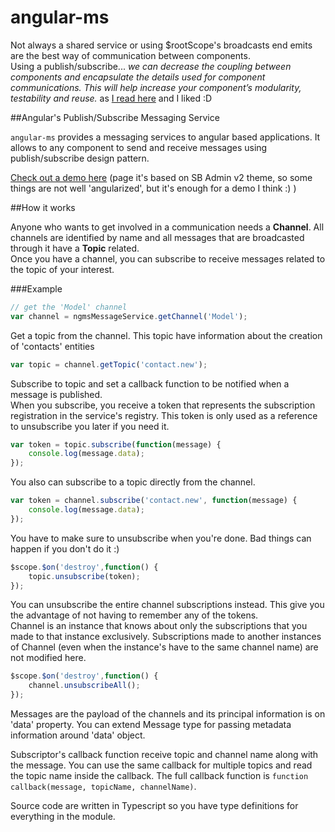 # angular-ms

Not always a shared service or using $rootScope's broadcasts end emits are the best way of communication between components.  
Using a publish/subscribe... *we can decrease the coupling between components and encapsulate the details  used for component communications. This will help increase your component’s modularity, testability and reuse.* as [I read here](http://codingsmackdown.tv/blog/2013/04/29/hailing-all-frequencies-communicating-in-angularjs-with-the-pubsub-design-pattern) and I liked :D

##Angular's Publish/Subscribe Messaging Service

`angular-ms` provides a messaging services to angular based applications. It allows to any component to send and receive messages using publish/subscribe design pattern. 

[Check out a demo here](http://ejmarino.github.io/angular-ms/demo/) (page it's based on SB Admin v2 theme, so some things are not well 'angularized', but it's enough for a demo I think :) )

##How it works

Anyone who wants to get involved in a communication needs a **Channel**. All channels are identified by name and all messages that are broadcasted through it have a **Topic** related.  
Once you have a channel, you can subscribe to receive messages related to the topic of your interest.

###Example
```js
// get the 'Model' channel
var channel = ngmsMessageService.getChannel('Model');
```
Get a topic from the channel. This topic have information about the creation of 'contacts' entities

```js
var topic = channel.getTopic('contact.new');
```

Subscribe to topic and set a callback function to be notified when a message is published.  
When you subscribe, you receive a token that represents the subscription registration in the service's registry. This token is only used as a reference to unsubscribe you later if you need it.

```js
var token = topic.subscribe(function(message) {
    console.log(message.data);
});
```

You also can subscribe to a topic directly from the channel.

```js
var token = channel.subscribe('contact.new', function(message) {
    console.log(message.data);
});
```
You have to make sure to unsubscribe when you're done. Bad things can happen if you don't do it :)

```js
$scope.$on('destroy',function() {
    topic.unsubscribe(token);
});
```
You can unsubscribe the entire channel subscriptions instead. This give you the advantage of not having to remember any of the tokens.  
Channel is an instance that knows about only the subscriptions that you made to that instance exclusively.
Subscriptions made to another instances of Channel (even when the instance's have to the same channel name) are not modified here.

```js
$scope.$on('destroy',function() {
    channel.unsubscribeAll();
});
```

Messages are the payload of the channels and its principal information is on 'data' property. You can extend Message type for passing metadata information around 'data' object.

Subscriptor's callback function receive topic and channel name along with the message. You can use the same callback for multiple topics and read the topic name inside the callback. 
The full callback function is `function callback(message, topicName, channelName)`.

Source code are written in Typescript so you have type definitions for everything in the module.
